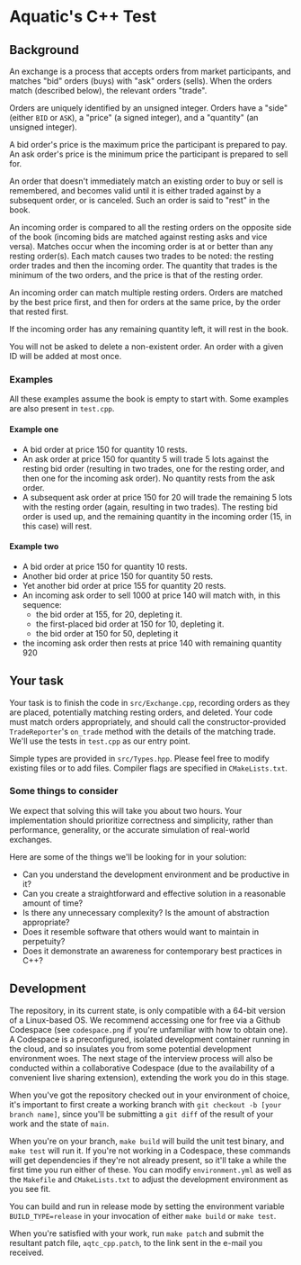 # Aquatic's C++ Test

## Background
An exchange is a process that accepts orders from market participants, and matches "bid" orders (buys) with "ask" orders (sells). When the orders match (described below), the relevant orders "trade".

Orders are uniquely identified by an unsigned integer. Orders have a "side" (either `BID` or `ASK`), a "price" (a signed integer), and a "quantity" (an unsigned integer).

A bid order's price is the maximum price the participant is prepared to pay. An ask order's price is the minimum price the participant is prepared to sell for.

An order that doesn't immediately match an existing order to buy or sell is remembered, and becomes valid until it is either traded against by a subsequent order, or is canceled. Such an order is said to "rest" in the book.

An incoming order is compared to all the resting orders on the opposite side of the book (incoming bids are matched against resting asks and vice versa). Matches occur when the incoming order is at or better than any resting order(s). Each match causes two trades to be noted: the resting order trades and then the incoming order. The quantity that trades is the minimum of the two orders, and the price is that of the resting order.

An incoming order can match multiple resting orders. Orders are matched by the best price first, and then for orders at the same price, by the order that rested first.

If the incoming order has any remaining quantity left, it will rest in the book.

You will not be asked to delete a non-existent order. An order with a given ID will be added at most once.

### Examples

All these examples assume the book is empty to start with. Some examples are also present in `test.cpp`.

#### Example one

- A bid order at price 150 for quantity 10 rests.
- An ask order at price 150 for quantity 5 will trade 5 lots against the resting bid order (resulting in two trades, one for the resting order, and then one for the incoming ask order). No quantity rests from the ask order.
- A subsequent ask order at price 150 for 20 will trade the remaining 5 lots with the resting order (again, resulting in two trades). The resting bid order is used up, and the remaining quantity in the incoming order (15, in this case) will rest.

#### Example two

- A bid order at price 150 for quantity 10 rests.
- Another bid order at price 150 for quantity 50 rests.
- Yet another bid order at price 155 for quantity 20 rests.
- An incoming ask order to sell 1000 at price 140 will match with, in this sequence:
  - the bid order at 155, for 20, depleting it.
  - the first-placed bid order at 150 for 10, depleting it.
  - the bid order at 150 for 50, depleting it
- the incoming ask order then rests at price 140 with remaining quantity 920

## Your task

Your task is to finish the code in `src/Exchange.cpp`, recording orders as they are placed, potentially matching resting orders, and deleted. Your code must match orders appropriately, and should call the constructor-provided `TradeReporter`'s `on_trade` method with the details of the matching trade. We'll use the tests in `test.cpp` as our entry point.

Simple types are provided in `src/Types.hpp`. Please feel free to modify existing files or to add files. Compiler flags are specified in `CMakeLists.txt`.


### Some things to consider

We expect that solving this will take you about two hours. Your implementation should prioritize correctness and simplicity, rather than performance, generality, or the accurate simulation of real-world exchanges.

Here are some of the things we'll be looking for in your solution:
  * Can you understand the development environment and be productive in it?
  * Can you create a straightforward and effective solution in a reasonable amount of time?
  * Is there any unnecessary complexity? Is the amount of abstraction appropriate?
  * Does it resemble software that others would want to maintain in perpetuity?
  * Does it demonstrate an awareness for contemporary best practices in C++?

## Development

The repository, in its current state, is only compatible with a 64-bit version of a Linux-based OS. We recommend accessing one for free via a Github Codespace (see `codespace.png` if you're unfamiliar with how to obtain one). A Codespace is a preconfigured, isolated development container running in the cloud, and so insulates you from some potential development environment woes. The next stage of the interview process will also be conducted within a collaborative Codespace (due to the availability of a convenient live sharing extension), extending the work you do in this stage.

When you've got the repository checked out in your environment of choice, it's important to first create a working branch with `git checkout -b [your branch name]`, since you'll be submitting a `git diff` of the result of your work and the state of `main`.

When you're on your branch, `make build` will build the unit test binary, and `make test` will run it. If you're not working in a Codespace, these commands will get dependencies if they're not already present, so it'll take a while the first time you run either of these. You can modify `environment.yml` as well as the `Makefile` and `CMakeLists.txt` to adjust the development environment as you see fit.

You can build and run in release mode by setting the environment variable `BUILD_TYPE=release` in your invocation of either `make build` or `make test`.

When you're satisfied with your work, run `make patch` and submit the resultant patch file, `aqtc_cpp.patch`, to the link sent in the e-mail you received.
